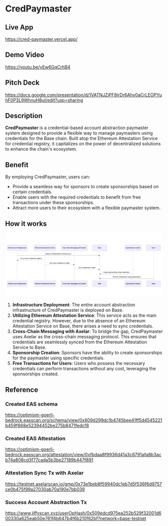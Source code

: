 # CredPaymaster

## Live App

https://cred-paymaster.vercel.app/

## Demo Video

https://youtu.be/yEw6GqCrhB4

## Pitch Deck

https://docs.google.com/presentation/d/1VATNJZiPF8jrDr6Ahv0aCrLEOPYuhF0P3L9WhnuH8uI/edit?usp=sharing

## Description

**CredPaymaster** is a credential-based account abstraction paymaster system designed to provide a flexible way to manage paymasters using credentials for the Base chain. Built atop the Ethereum Attestation Service for credential registry, it capitalizes on the power of decentralized solutions to enhance the chain's ecosystem.

## Benefit

By employing CredPaymaster, users can:

- Provide a seamless way for sponsors to create sponsorships based on certain credentials.
- Enable users with the required credentials to benefit from free transactions under these sponsorships.
- Attract more users to their ecosystem with a flexible paymaster system.

## How it works

![how-it-works](./docs/how-it-works.png)

1. **Infrastructure Deployment**: The entire account abstraction infrastructure of CredPaymaster is deployed on Base.
2. **Utilizing Ethereum Attestation Service**: This service acts as the main credential registry. However, due to the absence of an Ethereum Attestation Service on Base, there arises a need to sync credentials.
3. **Cross-Chain Messaging with Axelar**: To bridge the gap, CredPaymaster uses Axelar as the cross-chain messaging protocol. This ensures that credentials are seamlessly synced from the Ethereum Attestation Service to Base.
4. **Sponsorship Creation**: Sponsors have the ability to create sponsorships for the paymaster using specific credentials.
5. **Free Transactions for Users**: Users who possess the necessary credentials can perform transactions without any cost, leveraging the sponsorships created.

## Reference

### Created EAS schema

https://optimism-goerli-bedrock.easscan.org/schema/view/0x609d299dc1b4745bee41ff5d4545221b459f868e52394452be275b8471fedcf8

### Created EAS Attestation

https://optimism-goerli-bedrock.easscan.org/attestation/view/0xfbdaa8f9936d41a3c6791afa8b3acb74a808cd3f77cada5b3be27189b447f891

### Attestation Sync Tx with Axelar

https://testnet.axelarscan.io/gmp/0x73e1beb8f59940dc1eb7d5f536f6d9757ce0b475f99a27030ab70a190e7bb039

### Success Account Abstraction Tx

https://www.jiffyscan.xyz/userOpHash/0x509edcd975ea252b529f32001d600330a625eab50e761f4b647b4f6b210f62bf?network=base-testnet
